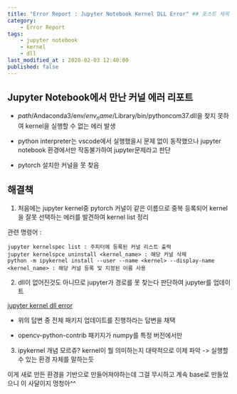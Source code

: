 ```yaml
---
title: "Error Report : Jupyter Notebook Kernel DLL Error" ## 포스트 제목
category:
    - Error Report
tags:
    - jupyter notebook
    - kernel
    - dll
last_modified_at : 2020-02-03 12:40:00
published: false
---
```


## Jupyter Notebook에서 만난 커널 에러 리포트

- $path$/Andaconda3/env/$env_name$/Library/bin/pythoncom37.dll을 찾지 못하여 kernel을 실행할 수 없는 에러 발생

- python interpreter는 vscode에서 실행했을시 문제 없이 동작했으나 jupyter notebook 환경에서만 작동불가하여 jupyter문제라고 판단

- pytorch 설치한 커널을 못 찾음


## 해결책

1. 처음에는 jupyter kernel중 pytorch 커널이 같은 이름으로 중복 등록되어 kernel을 잘못 선택하는 에러를 발견하여 kernel list 정리

관련 명령어 :

```
jupyter kernelspec list : 주피터에 등록된 커널 리스트 출력
jupyter kernelspce uninstall <kernel_name> : 해당 커널 삭제
python -m ipykernel install --user --name <kernel> --display-name <kernel_name> : 해당 커널 등록 및 지정된 이름 사용
```

2. dll이 없어진것도 아니므로 jupyter가 경로를 못 찾는다 판단하여 jupyter를 업데이트 

[jupyter kernel dll error](https://stackoverflow.com/questions/46353215/import-error-dll-load-failed-in-jupyter-notebook-but-working-in-py-file)

- 위의 답변 중 전체 패키지 업데이트를 진행하라는 답변을 채택

- opencv-python-contrib 패키지가 numpy를 특정 버전에서만 


3. ipykernel 개념 모르쥬? kernel이 뭘 의미하는지 대략적으로 이제 파악 -> 실행할 수 있는 환경 자체를 말하는듯

이게 새로 만든 환경을 기반으로 만들어져야하는데 그걸 무시하고 계속 base로 만들었으니 이 사달이지 멍청아^^

